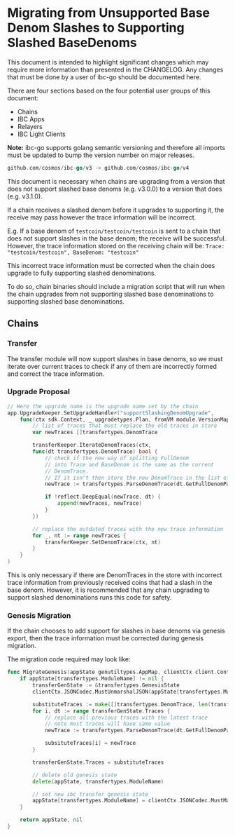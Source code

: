 # Migrating from Unsupported Base Denom Slashes to Supporting Slashed BaseDenoms

This document is intended to highlight significant changes which may require more information than presented in the CHANGELOG.
Any changes that must be done by a user of ibc-go should be documented here.

There are four sections based on the four potential user groups of this document:
- Chains
- IBC Apps
- Relayers
- IBC Light Clients

**Note:** ibc-go supports golang semantic versioning and therefore all imports must be updated to bump the version number on major releases.
```go
github.com/cosmos/ibc-go/v3 -> github.com/cosmos/ibc-go/v4
```

This document is necessary when chains are upgrading from a version that does not support slashed base denoms (e.g. v3.0.0) to a version that does (e.g. v3.1.0).

If a chain receives a slashed denom before it upgrades to supporting it, the receive may pass however the trace information will be incorrect.

E.g. If a base denom of `testcoin/testcoin/testcoin` is sent to a chain that does not support slashes in the base denom; the receive will be successful. However, the trace information stored on the receiving chain will be: `Trace: "testcoin/testcoin", BaseDenom: "testcoin"`

This incorrect trace information must be corrected when the chain does upgrade to fully supporting slashed denominations.

To do so, chain binaries should include a migration script that will run when the chain upgrades from not supporting slashed base denominations to supporting slashed base denominations.

## Chains

### Transfer

The transfer module will now support slashes in base denoms, so we must iterate over current traces to check if any of them are incorrectly formed and correct the trace information.

### Upgrade Proposal

```go
// Here the upgrade name is the upgrade name set by the chain
app.UpgradeKeeper.SetUpgradeHandler("supportSlashingDenomUpgrade",
    func(ctx sdk.Context, _ upgradetypes.Plan, fromVM module.VersionMap) (module.VersionMap, error) {
        // list of traces that must replace the old traces in store
        var newTraces []transfertypes.DenomTrace

        transferKeeper.IterateDenomTraces(ctx,
        func(dt transfertypes.DenomTrace) bool {
            // check if the new way of splitting FullDenom
            // into Trace and BaseDenom is the same as the current
            // DenomTrace.
            // If it isn't then store the new DenomTrace in the list of new traces.
            newTrace := transfertypes.ParseDenomTrace(dt.GetFullDenomPath())

            if !reflect.DeepEqual(newTrace, dt) {
                append(newTraces, newTrace)
            }
        })

        // replace the outdated traces with the new trace information
        for _, nt := range newTraces {
            transferKeeper.SetDenomTrace(ctx, nt)
        }
    }
)
```

This is only necessary if there are DenomTraces in the store with incorrect trace information from previously received coins that had a slash in the base denom. However, it is recommended that any chain upgrading to support slashed denominations runs this code for safety.

### Genesis Migration

If the chain chooses to add support for slashes in base denoms via genesis export, then the trace information must be corrected during genesis migration.

The migration code required may look like:

```go
func MigrateGenesis(appState genutiltypes.AppMap, clientCtx client.Context, genDoc tmtypes.GenesisDoc) (genutiltypes.AppMap, error) {
    if appState[transfertypes.ModuleName] != nil {
        transferGenState := &transfertypes.GenesisState
        clientCtx.JSONCodec.MustUnmarshalJSON(appState[transfertypes.ModuleName], transferGenState)

        substituteTraces := make([]transfertypes.DenomTrace, len(transferGenState.Traces)
        for i, dt := range transferGenState.Traces {
            // replace all previous traces with the latest trace
            // note most traces will have same value
            newTrace := transfertypes.ParseDenomTrace(dt.GetFullDenomPath())

            subsituteTraces[i] = newTrace
        }

        transferGenState.Traces = substituteTraces

        // delete old genesis state
		delete(appState, transfertypes.ModuleName)

        // set new ibc transfer genesis state
		appState[transfertypes.ModuleName] = clientCtx.JSONCodec.MustMarshalJSON(transferGenState)
    }

    return appState, nil
}
```